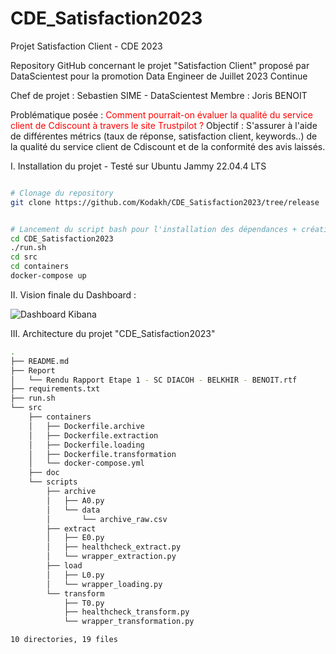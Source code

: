 # CDE_Satisfaction2023
Projet Satisfaction Client - CDE 2023

Repository GitHub concernant le projet "Satisfaction Client" proposé par DataScientest pour la promotion Data Engineer de Juillet 2023 Continue

Chef de projet : Sebastien SIME - DataScientest
Membre : Joris BENOIT

Problématique posée : <span style="color: red;">Comment pourrait-on évaluer la qualité du service client de Cdiscount à travers le site Trustpilot ?</span>
Objectif : S'assurer à l'aide de différentes métrics (taux de réponse, satisfaction client, keywords..) de la qualité du service client de Cdiscount et de la conformité des avis laissés.


I. Installation du projet - Testé sur Ubuntu Jammy 22.04.4 LTS
```bash

# Clonage du repository 
git clone https://github.com/Kodakh/CDE_Satisfaction2023/tree/release


# Lancement du script bash pour l'installation des dépendances + création des images 
cd CDE_Satisfaction2023
./run.sh
cd src
cd containers
docker-compose up 

```

II. Vision finale du Dashboard :

![Dashboard Kibana](src/doc/dashboard_view.jpg)



III. Architecture du projet "CDE_Satisfaction2023"

```bash
.
├── README.md
├── Report
│   └── Rendu Rapport Etape 1 - SC DIACOH - BELKHIR - BENOIT.rtf
├── requirements.txt
├── run.sh
└── src
    ├── containers
    │   ├── Dockerfile.archive
    │   ├── Dockerfile.extraction
    │   ├── Dockerfile.loading
    │   ├── Dockerfile.transformation
    │   └── docker-compose.yml
    ├── doc
    └── scripts
        ├── archive
        │   ├── A0.py
        │   └── data
        │       └── archive_raw.csv
        ├── extract
        │   ├── E0.py
        │   ├── healthcheck_extract.py
        │   └── wrapper_extraction.py
        ├── load
        │   ├── L0.py
        │   └── wrapper_loading.py
        └── transform
            ├── T0.py
            ├── healthcheck_transform.py
            └── wrapper_transformation.py

10 directories, 19 files


```

